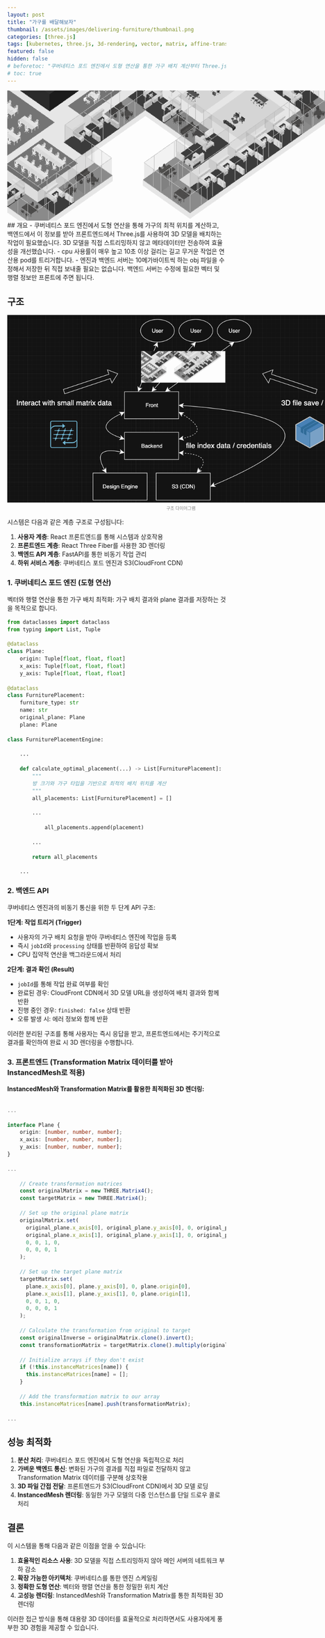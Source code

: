 ```yaml
---
layout: post
title: "가구를 배달해보자"
thumbnail: /assets/images/delivering-furniture/thumbnail.png
categories: [three.js]
tags: [kubernetes, three.js, 3d-rendering, vector, matrix, affine-transformation]  # red, yellow
featured: false
hidden: false
# beforetoc: "쿠버네티스 포드 엔진에서 도형 연산을 통한 가구 배치 계산부터 Three.js 프론트엔드 렌더링까지"
# toc: true
---
```



<img src="/assets/images/delivering-furniture/thumbnail.png" style="width: 800px; max-width: 800px; margin: 0 auto; display: flex; flex-direction: column; align-items: center;">
## 개요
- 쿠버네티스 포드 엔진에서 도형 연산을 통해 가구의 최적 위치를 계산하고, 백엔드에서 이 정보를 받아 프론트엔드에서 Three.js를 사용하여 3D 모델을 배치하는 작업이 필요했습니다. 3D 모델을 직접 스트리밍하지 않고 메타데이터만 전송하여 효율성을 개선했습니다.
- cpu 사용률이 매우 높고 10초 이상 걸리는 길고 무거운 작업은 연산용 pod를 트리거합니다.
- 엔진과 백엔드 서버는 10메가바이트씩 하는 obj 파일을 수정해서 저장한 뒤 직접 보내줄 필요는 없습니다. 백엔드 서버는 수정에 필요한 벡터 및 행렬 정보만 프론트에 주면 됩니다.

## 구조

<div style="width: 800px; max-width: 800px; margin: 0 auto; display: flex; flex-direction: column; align-items: center;">
    <img src="/assets/images/delivering-furniture/structure.png" style="max-width: 100%;">
    <div style="font-size: 10px; color: #808080; margin-top: 5px;">구조 다이어그램</div>
</div>

시스템은 다음과 같은 계층 구조로 구성됩니다:

1. **사용자 계층**: React 프론트엔드를 통해 시스템과 상호작용
2. **프론트엔드 계층**: React Three Fiber를 사용한 3D 렌더링
3. **백엔드 API 계층**: FastAPI를 통한 비동기 작업 관리
4. **하위 서비스 계층**: 쿠버네티스 포드 엔진과 S3(CloudFront CDN)

### 1. 쿠버네티스 포드 엔진 (도형 연산)

벡터와 행렬 연산을 통한 가구 배치 최적화: 가구 배치 결과와 plane 결과를 저장하는 것을 목적으로 합니다.

```python
from dataclasses import dataclass
from typing import List, Tuple

@dataclass
class Plane:
    origin: Tuple[float, float, float]
    x_axis: Tuple[float, float, float]
    y_axis: Tuple[float, float, float]

@dataclass
class FurniturePlacement:
    furniture_type: str
    name: str
    original_plane: Plane
    plane: Plane

class FurniturePlacementEngine:

    ...

    def calculate_optimal_placement(...) -> List[FurniturePlacement]:
        """
        방 크기와 가구 타입을 기반으로 최적의 배치 위치를 계산
        """
        all_placements: List[FurniturePlacement] = []
        
        ...

            all_placements.append(placement)
        
        ...

        return all_placements
    
    ...
```

### 2. 백엔드 API

쿠버네티스 엔진과의 비동기 통신을 위한 두 단계 API 구조:

**1단계: 작업 트리거 (Trigger)**
- 사용자의 가구 배치 요청을 받아 쿠버네티스 엔진에 작업을 등록
- 즉시 `jobId`와 `processing` 상태를 반환하여 응답성 확보
- CPU 집약적 연산을 백그라운드에서 처리

**2단계: 결과 확인 (Result)**
- `jobId`를 통해 작업 완료 여부를 확인
- 완료된 경우: CloudFront CDN에서 3D 모델 URL을 생성하여 배치 결과와 함께 반환
- 진행 중인 경우: `finished: false` 상태 반환
- 오류 발생 시: 에러 정보와 함께 반환

이러한 분리된 구조를 통해 사용자는 즉시 응답을 받고, 프론트엔드에서는 주기적으로 결과를 확인하여 완료 시 3D 렌더링을 수행합니다.

### 3. 프론트엔드 (Transformation Matrix 데이터를 받아 InstancedMesh로 적용)

**InstancedMesh와 Transformation Matrix를 활용한 최적화된 3D 렌더링:**

```typescript

...

interface Plane {
    origin: [number, number, number];
    x_axis: [number, number, number];
    y_axis: [number, number, number];
}

...

    // Create transformation matrices
    const originalMatrix = new THREE.Matrix4();
    const targetMatrix = new THREE.Matrix4();

    // Set up the original plane matrix
    originalMatrix.set(
      original_plane.x_axis[0], original_plane.y_axis[0], 0, original_plane.origin[0],
      original_plane.x_axis[1], original_plane.y_axis[1], 0, original_plane.origin[1],
      0, 0, 1, 0,
      0, 0, 0, 1
    );

    // Set up the target plane matrix
    targetMatrix.set(
      plane.x_axis[0], plane.y_axis[0], 0, plane.origin[0],
      plane.x_axis[1], plane.y_axis[1], 0, plane.origin[1],
      0, 0, 1, 0,
      0, 0, 0, 1
    );

    // Calculate the transformation from original to target
    const originalInverse = originalMatrix.clone().invert();
    const transformationMatrix = targetMatrix.clone().multiply(originalInverse);

    // Initialize arrays if they don't exist
    if (!this.instanceMatrices[name]) {
      this.instanceMatrices[name] = [];
    }

    // Add the transformation matrix to our array
    this.instanceMatrices[name].push(transformationMatrix);

...


```

## 성능 최적화

1. **분산 처리**: 쿠버네티스 포드 엔진에서 도형 연산을 독립적으로 처리
2. **가벼운 백엔드 통신**: 변화된 가구의 결과를 직접 파일로 전달하지 않고 Transformation Matrix 데이터를 구분해 상호작용 
3. **3D 파일 간접 전달**: 프론트엔드가 S3(CloudFront CDN)에서 3D 모델 로딩
4. **InstancedMesh 렌더링**: 동일한 가구 모델의 다중 인스턴스를 단일 드로우 콜로 처리


## 결론

이 시스템을 통해 다음과 같은 이점을 얻을 수 있습니다:

1. **효율적인 리소스 사용**: 3D 모델을 직접 스트리밍하지 않아 메인 서버의 네트워크 부하 감소
2. **확장 가능한 아키텍처**: 쿠버네티스를 통한 엔진 스케일링
3. **정확한 도형 연산**: 벡터와 행렬 연산을 통한 정밀한 위치 계산
4. **고성능 렌더링**: InstancedMesh와 Transformation Matrix를 통한 최적화된 3D 렌더링

이러한 접근 방식을 통해 대용량 3D 데이터를 효율적으로 처리하면서도 사용자에게 풍부한 3D 경험을 제공할 수 있습니다.
